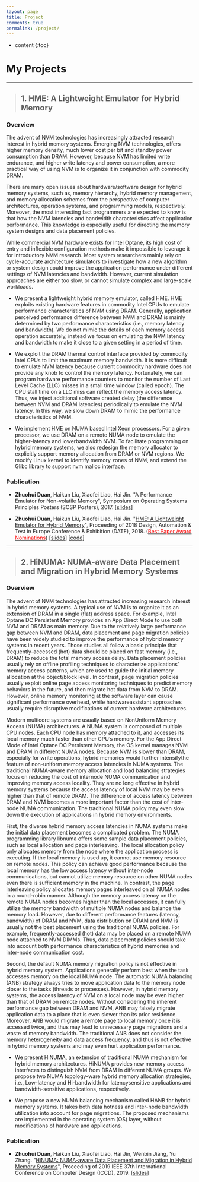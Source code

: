 ```yaml
---
layout: page
title: Project
comments: true
permalink: /project/
---
```


* content
{:toc}

# My Projects
---

>## 1. HME: A Lightweight Emulator for Hybrid Memory

### Overview

The advent of NVM technologies has increasingly attracted research interest in hybrid memory systems. Emerging NVM technologies, offers higher memory density, much lower cost per bit and standby power consumption than DRAM. However, because NVM has limited write endurance, and higher write latency and power consumption, a more practical way of using NVM is to organize it in conjunction with commodity DRAM.

There are many open issues about hardware/software design for hybrid memory systems, such as, memory hierarchy, hybrid memory management, and memory allocation schemes from the perspective of computer architectures, operation systems, and programming models, respectively. Moreover, the most interesting fact programmers are expected to know is that how the NVM latencies and bandwidth characteristics affect application performance. This knowledge is especially useful for directing the memory system designs and data placement policies.

While commercial NVM hardware exists for Intel Optane, its high cost of entry and inflexible configuration methods make it impossible to leverage it for introductory NVM research. Most system researchers mainly rely on cycle-accurate architecture simulators to investigate how a new algorithm or system design could improve the application performance under different settings of NVM latencies and bandwidth. However, current simulation approaches are either too slow, or cannot simulate complex and large-scale workloads. 

* We present a lightweight hybrid memory emulator, called HME. HME exploits existing hardware features in commodity Intel CPUs to emulate performance characteristics of NVM using DRAM. Generally, application perceived performance difference between NVM and DRAM is mainly determined by two performance characteristics (i.e., memory latency and bandwidth). We do not mimic the details of each memory access operation accurately, instead we focus on emulating the NVM latency and bandwidth to make it close to a given setting in a period of time.

* We exploit the DRAM thermal control interface provided by commodity Intel CPUs to limit the maximum memory bandwidth. It is more difficult to emulate NVM latency because current commodity hardware does not provide any knob to control the memory latency. Fortunately, we can program hardware performance counters to monitor the number of Last Level Cache (LLC) misses in a small time window (called epoch). The CPU stall time on a LLC miss can reflect the memory access latency. Thus, we inject additional software created delay (the difference between NVM and DRAM latencies) periodically to emulate the NVM latency. In this way, we slow down DRAM to mimic the performance characteristics of NVM.

* We implement HME on NUMA based Intel Xeon processors. For a given processor, we use DRAM on a remote NUMA node to emulate the higher-latency and lowerbandwidth NVM. To facilitate programming on hybrid memory systems, we also redesign the memory allocator to explicitly support memory allocation from DRAM or NVM regions. We modify Linux kernel to identify memory zones of NVM, and extend the Glibc library to support nvm malloc interface.

### Publication

* **Zhuohui Duan**, Haikun Liu, Xiaofei Liao, Hai Jin. "A Performance Emulator for Non-volatile Memory", Symposium on Operating Systems Principles Posters (SOSP Posters), 2017. [[slides](https://sosp17posters.hotcrp.com/doc/sosp17posters-paper43.pdf)]

* **Zhuohui Duan**, Haikun Liu, Xiaofei Liao, Hai Jin. "[HME: A Lightweight Emulator for Hybrid Memory](https://ieeexplore.ieee.org/abstract/document/8342227)", Proceeding of 2018 Design, Automation & Test in Europe Conference & Exhibition (DATE), 2018. ([<span style="color:red">Best Paper Award Nominations</span>](https://past.date-conference.com/proceedings-archive/2018/html/bestpaper.html)) [[slides](https://past.date-conference.com/proceedings-archive/2018/pdf/0731.pdf)] [[code](https://github.com/CGCL-codes/HME)]


---
>## 2. HiNUMA: NUMA-aware Data Placement and Migration in Hybrid Memory Systems

### Overview

The advent of NVM technologies has attracted increasing research interest in hybrid memory systems. A typical use of NVM is to organize it as an extension of DRAM in a single (flat) address space. For example, Intel Optane DC Persistent Memory provides an App Direct Mode to use both NVM and DRAM as main memory. Due to the relatively large performance gap between NVM and DRAM, data placement and page migration policies have been widely studied to improve the performance of hybrid memory systems in recent years. Those studies all follow a basic principle that frequently-accessed (hot) data should be placed on fast memory (i.e., DRAM) to reduce the total memory access delay. Data placement policies usually rely on offline profiling techniques to characterize applications’ memory access patterns, which are used to guide the initial memory allocation at the object/block level. In contrast, page migration policies usually exploit online page access monitoring techniques to predict memory behaviors in the future, and then migrate hot data from NVM to DRAM. However, online memory monitoring at the software layer can cause significant performance overhead, while hardwareassistant approaches usually require disruptive modifications of current hardware architectures.

Modern multicore systems are usually based on NonUniform Memory Access (NUMA) architectures. A NUMA system is composed of multiple CPU nodes. Each CPU node has memory attached to it, and accesses its local memory much faster than other CPU’s memory. For the App Direct Mode of Intel Optane DC Persistent Memory, the OS kernel manages NVM and DRAM in different NUMA nodes. Because NVM is slower than DRAM, especially for write operations, hybrid memories would further intensifythe feature of non-uniform memory access latencies in NUMA systems. The traditional NUMA-aware memory allocation and load balancing strategies focus on reducing the cost of internode NUMA communication and improving memory access locality. They are no long effective in hybrid memory systems because the access latency of local NVM may be even higher than that of remote DRAM. The difference of access latency between DRAM and NVM becomes a more important factor than the cost of inter-node NUMA communication. The traditional NUMA policy may even slow down the execution of applications in hybrid memory environments. 

First, the diverse hybrid memory access latencies in NUMA systems make the initial data placement becomes a complicated problem. The NUMA programming library libnuma offers some sample data placement policies, such as local allocation and page interleaving. The local allocation policy only allocates memory from the node where the application process is executing. If the local memory is used up, it cannot use memory resource on remote nodes. This policy can achieve good performance because the local memory has the low access latency without inter-node communications, but cannot utilize memory resource on other NUMA nodes even there is sufficient memory in the machine. In contrast, the page interleaving policy allocates memory pages interleaved on all NUMA nodes in a round-robin manner. Although the memory access latency on the remote NUMA nodes becomes higher than the local accesses, it can fully utilize the memory bandwidth of multiple NUMA nodes and balance the memory load. However, due to different performance features (latency, bandwidth) of DRAM and NVM, data distribution on DRAM and NVM is usually not the best placement using the traditional NUMA policies. For example, frequently-accessed (hot) data may be placed on a remote NUMA node attached to NVM DIMMs. Thus, data placement policies should take into account both performance characteristics of hybrid memories and inter-node communication cost.

Second, the default NUMA memory migration policy is not effective in hybrid memory system. Applications generally perform best when the task accesses memory on the local NUMA node. The automatic NUMA balancing (ANB) strategy always tries to move application data to the memory node closer to the tasks (threads or processes). However, in hybrid memory systems, the access latency of NVM on a local node may be even higher than that of DRAM on remote nodes. Without considering the inherent performance gap between DRAM and NVM, ANB may falsely migrate application data to a place that is even slower than its prior residence. Moreover, ANB would migrate a remote page to local memory once it is accessed twice, and thus may lead to unnecessary page migrations and a waste of memory bandwidth. The traditional ANB does not consider the memory heterogeneity and data access frequency, and thus is not effective in hybrid memory systems and may even hurt application performance.

* We present HiNUMA, an extension of traditional NUMA mechanism for hybrid memory architectures. HiNUMA provides new memory access interfaces to distinguish NVM from DRAM in different NUMA groups. We propose two NUMA topology-ware hybrid memory allocation strategies, i.e., Low-latency and Hi-bandwidth for latencysensitive applications and bandwidth-sensitive applications, respectively. 

* We propose a new NUMA balancing mechanism called HANB for hybrid memory systems. It takes both data hotness and inter-node bandwidth utilization into account for page migrations. The proposed mechanisms are implemented in the operating system (OS) layer, without modifications of hardware and applications.

### Publication

* **Zhuohui Duan**, Haikun Liu, Xiaofei Liao, Hai Jin, Wenbin Jiang, Yu Zhang. "[HiNUMA: NUMA-aware Data Placement and Migration in Hybrid Memory Systems](https://ieeexplore.ieee.org/abstract/document/8988604)", Proceeding of 2019 IEEE 37th International Conference on Computer Design (ICCD), 2019. [[slides](https://scholar.google.com/scholar_url?url=https://wwww.easychair.org/publications/preprint_download/rv3h&hl=zh-CN&sa=T&oi=gsb-gga&ct=res&cd=0&d=1147414222658290591&ei=tcnaYOSNDIegyATW6L6gCA&scisig=AAGBfm0IlAsLh2r-2qc4e0bQN2j76IOHYg)]

